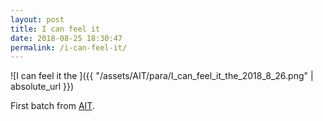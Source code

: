 ```yaml
---
layout: post
title: I can feel it
date: 2018-08-25 18:30:47
permalink: /i-can-feel-it/ 
---
```


![I can feel it the ]({{ "/assets/AIT/para/I_can_feel_it_the_2018_8_26.png" | absolute_url }})

First batch from [AIT](https://github.com/jchwenger/AIT).
